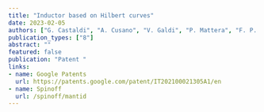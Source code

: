 ```yaml
---
title: "Inductor based on Hilbert curves"
date: 2023-02-05
authors: ["G. Castaldi", "A. Cusano", "V. Galdi", "P. Mattera", "F. P. Monaco", "R. Parente"]
publication_types: ["8"]
abstract: ""
featured: false
publication: "Patent "
links:
- name: Google Patents
  url: https://patents.google.com/patent/IT202100021305A1/en
- name: Spinoff
  url: /spinoff/mantid
---
```

